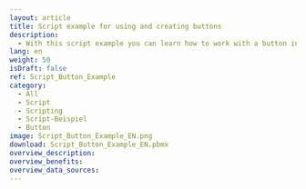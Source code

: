 ```yaml
---
layout: article
title: Script example for using and creating buttons
description: 
  - With this script example you can learn how to work with a button in Peakboard.
lang: en
weight: 50
isDraft: false
ref: Script_Button_Example
category:
  - All
  - Script
  - Scripting
  - Script-Beispiel
  - Button
image: Script_Button_Example_EN.png
download: Script_Button_Example_EN.pbmx
overview_description:
overview_benefits:
overview_data_sources:
---
```

